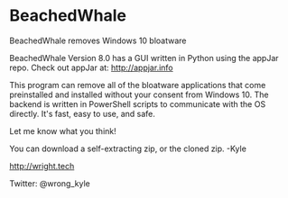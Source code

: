 # BeachedWhale
BeachedWhale removes Windows 10 bloatware

BeachedWhale Version 8.0 has a GUI written in Python using the appJar repo.
Check out appJar at: http://appjar.info

This program can remove all of the bloatware applications that come preinstalled and installed without your consent from Windows 10. 
The backend is written in PowerShell scripts to communicate with the OS directly. It's fast, easy to use, and safe.

Let me know what you think!

You can download a self-extracting zip, or the cloned zip.
-Kyle

http://wright.tech

Twitter: @wrong_kyle
